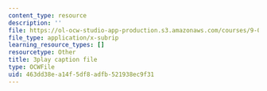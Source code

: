 ```yaml
---
content_type: resource
description: ''
file: https://ol-ocw-studio-app-production.s3.amazonaws.com/courses/9-00sc-introduction-to-psychology-fall-2011/463dd38ea14f5df8adfb521938ec9f31_qZdm4mpQA_8.vtt
file_type: application/x-subrip
learning_resource_types: []
resourcetype: Other
title: 3play caption file
type: OCWFile
uid: 463dd38e-a14f-5df8-adfb-521938ec9f31
---
```

